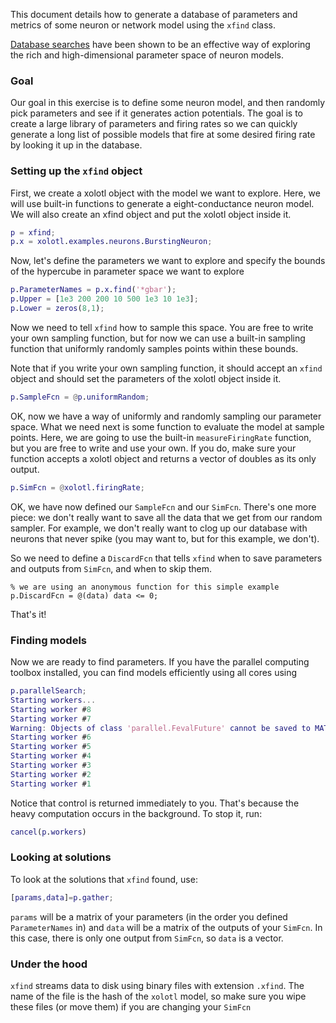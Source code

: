 This document details how to generate a database of parameters and metrics of some neuron or network model using the `xfind` class.


[Database searches](https://journals.physiology.org/doi/full/10.1152/jn.00641.2003) have been shown to be an effective way of exploring the rich and high-dimensional parameter space of neuron models. 


### Goal

Our goal in this exercise is to define some neuron model, 
and then randomly pick parameters and see if it generates
action potentials. The goal is to create a large library of parameters and firing rates so we can quickly generate
a long list of possible models that fire at some desired
firing rate by looking it up in the database. 


### Setting up the `xfind` object

First, we create a xolotl object with the model we want 
to explore. Here, we will use built-in functions to generate 
a eight-conductance neuron model. We will also create an xfind object and put the xolotl object inside it.

```matlab
p = xfind;
p.x = xolotl.examples.neurons.BurstingNeuron;
```

Now, let's define the parameters we want to explore
and specify the bounds of the hypercube in parameter space
we want to explore

```matlab
p.ParameterNames = p.x.find('*gbar');
p.Upper = [1e3 200 200 10 500 1e3 10 1e3];
p.Lower = zeros(8,1);
```

Now we need to tell `xfind` how to sample this space. 
You are free to write your own sampling function, but for now
we can use a built-in sampling function that uniformly
randomly samples points within these bounds.

Note that if you write your own sampling function, it should
accept an `xfind` object and should set the parameters of the 
xolotl object inside it. 

```matlab
p.SampleFcn = @p.uniformRandom;
```

OK, now we have a way of uniformly and randomly sampling our
parameter space. What we need next is some function to 
evaluate the model at sample points. Here, we are going to
use the built-in `measureFiringRate` function, but you are
free to write and use your own. If you do, make sure your
function accepts a xolotl object and returns a vector of doubles as its 
only output. 

```matlab
p.SimFcn = @xolotl.firingRate;
```

OK, we have now defined our `SampleFcn` and our `SimFcn`. There's one more piece: we don't really want to save all the 
data that we get from our random sampler. For example, we don't really want to clog up our database with neurons that 
never spike (you may want to, but for this example, we don't).

So we need to define a `DiscardFcn` that tells `xfind` when to save parameters and outputs from `SimFcn`, and when to
skip them.

```
% we are using an anonymous function for this simple example
p.DiscardFcn = @(data) data <= 0;
```

That's it! 

### Finding models

Now we are ready to find parameters. If you have the parallel 
computing toolbox installed, you can find models efficiently 
using all cores using

```matlab
p.parallelSearch;
Starting workers...
Starting worker #8
Starting worker #7
Warning: Objects of class 'parallel.FevalFuture' cannot be saved to MAT files. 
Starting worker #6
Starting worker #5
Starting worker #4
Starting worker #3
Starting worker #2
Starting worker #1
```

Notice that control is returned immediately to you. That's because the heavy computation occurs in the background. To stop it, run:

```matlab
cancel(p.workers)
```

### Looking at solutions

To look at the solutions that `xfind` found, use:

```matlab
[params,data]=p.gather;
```
`params` will be a matrix of your parameters (in the order you defined `ParameterNames` in) and `data` will be a matrix of the outputs of your `SimFcn`. In this case, there is only one output from `SimFcn`, so `data` is a vector. 


### Under the hood

`xfind` streams data to disk using binary files with extension `.xfind`. The name of the file is the hash of the `xolotl` model, so make sure you wipe these files (or move them) if you are changing your `SimFcn`

